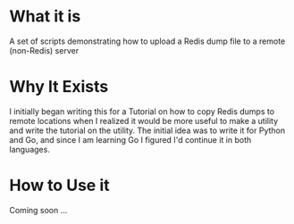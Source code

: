 # What it is

A set of scripts demonstrating how to upload a Redis dump file to a remote
(non-Redis) server

# Why It Exists

I initially began writing this for a Tutorial on how to copy Redis dumps to remote locations when I realized it would be more useful to make a utility and write the tutorial on the utility. The initial idea was to write it for Python and Go, and since I am learning Go I figured I'd continue it in both languages.

# How to Use it

Coming soon ... 
